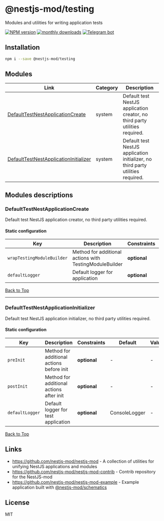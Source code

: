 
# @nestjs-mod/testing

Modules and utilities for writing application tests

[![NPM version][npm-image]][npm-url] [![monthly downloads][downloads-image]][downloads-url] [![Telegram bot][telegram-image]][telegram-url]

## Installation

```bash
npm i --save @nestjs-mod/testing
```


## Modules

| Link | Category | Description |
| ---- | -------- | ----------- |
| [DefaultTestNestApplicationCreate](#defaulttestnestapplicationcreate) | system | Default test NestJS application creator, no third party utilities required. |
| [DefaultTestNestApplicationInitializer](#defaulttestnestapplicationinitializer) | system | Default test NestJS application initializer, no third party utilities required. |


## Modules descriptions

### DefaultTestNestApplicationCreate
Default test NestJS application creator, no third party utilities required.

#### Static configuration


| Key    | Description | Constraints | Default | Value |
| ------ | ----------- | ----------- | ------- | ----- |
|`wrapTestingModuleBuilder`|Method for additional actions with TestingModuleBuilder|**optional**|-|-|
|`defaultLogger`|Default logger for application|**optional**|ConsoleLogger|-|

[Back to Top](#modules)

---
### DefaultTestNestApplicationInitializer
Default test NestJS application initializer, no third party utilities required.

#### Static configuration


| Key    | Description | Constraints | Default | Value |
| ------ | ----------- | ----------- | ------- | ----- |
|`preInit`|Method for additional actions before init|**optional**|-|-|
|`postInit`|Method for additional actions after init|**optional**|-|-|
|`defaultLogger`|Default logger for test application|**optional**|ConsoleLogger|-|

[Back to Top](#modules)

## Links

* https://github.com/nestjs-mod/nestjs-mod - A collection of utilities for unifying NestJS applications and modules
* https://github.com/nestjs-mod/nestjs-mod-contrib - Contrib repository for the NestJS-mod
* https://github.com/nestjs-mod/nestjs-mod-example - Example application built with [@nestjs-mod/schematics](https://github.com/nestjs-mod/nestjs-mod/tree/master/libs/schematics)


## License

MIT

[npm-image]: https://badgen.net/npm/v/@nestjs-mod/testing
[npm-url]: https://npmjs.org/package/@nestjs-mod/testing
[telegram-image]: https://img.shields.io/badge/group-telegram-blue.svg?maxAge=2592000
[telegram-url]: https://t.me/nestjs_mod
[downloads-image]: https://badgen.net/npm/dm/@nestjs-mod/testing
[downloads-url]: https://npmjs.org/package/@nestjs-mod/testing
